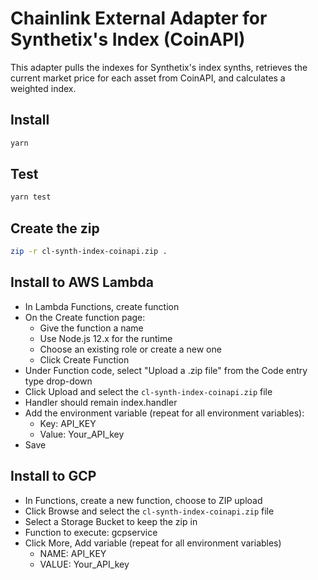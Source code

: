 # Chainlink External Adapter for Synthetix's Index (CoinAPI)

This adapter pulls the indexes for Synthetix's index synths, retrieves the current market price for each asset from 
CoinAPI, and calculates a weighted index.

## Install

```bash
yarn
```

## Test

```bash
yarn test
```

## Create the zip

```bash
zip -r cl-synth-index-coinapi.zip .
```

## Install to AWS Lambda

- In Lambda Functions, create function
- On the Create function page:
  - Give the function a name
  - Use Node.js 12.x for the runtime
  - Choose an existing role or create a new one
  - Click Create Function
- Under Function code, select "Upload a .zip file" from the Code entry type drop-down
- Click Upload and select the `cl-synth-index-coinapi.zip` file
- Handler should remain index.handler
- Add the environment variable (repeat for all environment variables):
  - Key: API_KEY
  - Value: Your_API_key
- Save


## Install to GCP

- In Functions, create a new function, choose to ZIP upload
- Click Browse and select the `cl-synth-index-coinapi.zip` file
- Select a Storage Bucket to keep the zip in
- Function to execute: gcpservice
- Click More, Add variable (repeat for all environment variables)
  - NAME: API_KEY
  - VALUE: Your_API_key
